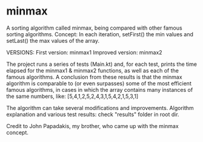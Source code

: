# minmax
A sorting algorithm called minmax, being compared with other famous sorting algorithms.
Concept: In each iteration, setFirst() the min values and setLast() the max values of the array.


VERSIONS:
First version: minmax1
Improved version: minmax2

The project runs a series of tests (Main.kt) and, for each test, prints the time elapsed for the minmax1 & minmax2 functions, as well as each of the famous algorithms. A conclusion from these results is that the minmax algorithm is comparable to (or even surpasses) some of the most efficient famous algorithms, in cases in which the array contains many instances of the same numbers, like: [5,4,1,2,5,2,4,3,1,5,4,2,1,5,3,1]


The algorithm can take several modifications and improvements. Algorithm explanation and various test results: check "results" folder in root dir.


Credit to John Papadakis, my brother, who came up with the minmax concept.
